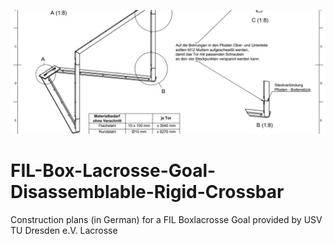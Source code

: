 ![banner](https://github.com/DLaxV-Community-Projects-Hub/FIL-Box-Lacrosse-Goal-Disassemblable-Rigid-Bar/blob/main/banner.JPG)


# FIL-Box-Lacrosse-Goal-Disassemblable-Rigid-Crossbar
Construction plans (in German) for a FIL Boxlacrosse Goal provided by USV TU Dresden e.V. Lacrosse 
